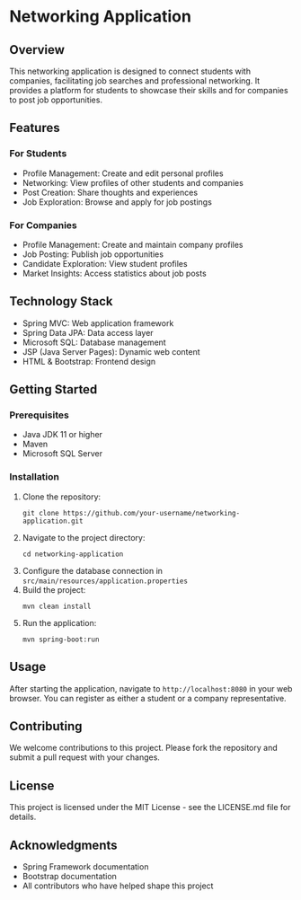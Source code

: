 # Networking Application

## Overview
This networking application is designed to connect students with companies, facilitating job searches and professional networking. It provides a platform for students to showcase their skills and for companies to post job opportunities.

## Features

### For Students
- Profile Management: Create and edit personal profiles
- Networking: View profiles of other students and companies
- Post Creation: Share thoughts and experiences
- Job Exploration: Browse and apply for job postings

### For Companies
- Profile Management: Create and maintain company profiles
- Job Posting: Publish job opportunities
- Candidate Exploration: View student profiles
- Market Insights: Access statistics about job posts

## Technology Stack
- Spring MVC: Web application framework
- Spring Data JPA: Data access layer
- Microsoft SQL: Database management
- JSP (Java Server Pages): Dynamic web content
- HTML & Bootstrap: Frontend design

## Getting Started

### Prerequisites
- Java JDK 11 or higher
- Maven
- Microsoft SQL Server

### Installation
1. Clone the repository:
   ```
   git clone https://github.com/your-username/networking-application.git
   ```
2. Navigate to the project directory:
   ```
   cd networking-application
   ```
3. Configure the database connection in `src/main/resources/application.properties`
4. Build the project:
   ```
   mvn clean install
   ```
5. Run the application:
   ```
   mvn spring-boot:run
   ```

## Usage
After starting the application, navigate to `http://localhost:8080` in your web browser. You can register as either a student or a company representative.

## Contributing
We welcome contributions to this project. Please fork the repository and submit a pull request with your changes.

## License
This project is licensed under the MIT License - see the LICENSE.md file for details.

## Acknowledgments
- Spring Framework documentation
- Bootstrap documentation
- All contributors who have helped shape this project
